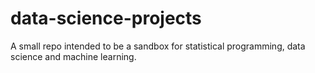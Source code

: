 # data-science-projects
A small repo intended to be a sandbox for statistical programming, data science and machine learning.
